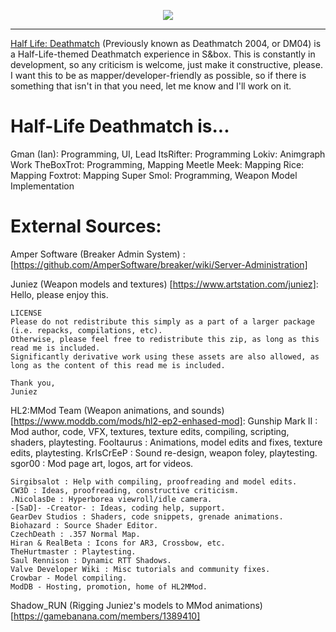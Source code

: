 <p align="center">
	<img src="https://static.wixstatic.com/media/aa7e94_2a81b4fbb2e04c66b2554092440491ba~mv2.png/v1/fill/w_600,h_90,al_c,q_85,usm_0.66_1.00_0.01,enc_auto/hldm-logo.png">
</p>
<hr>

[Half Life: Deathmatch](https://asset.party/gman/dm04) (Previously known as Deathmatch 2004, or DM04) is a Half-Life-themed Deathmatch experience in S&box. 
This is constantly in development, so any criticism is welcome, just make it constructive, please. 
I want this to be as mapper/developer-friendly as possible, so if there is something that isn't in that you need, let me know and I'll work on it.

# Half-Life Deathmatch is...

Gman (Ian): Programming, UI, Lead
ItsRifter: Programming
Lokiv: Animgraph Work
TheBoxTrot: Programming, Mapping
Meetle Meek: Mapping
Rice: Mapping
Foxtrot: Mapping
Super Smol: Programming, Weapon Model Implementation

# External Sources:
Amper Software (Breaker Admin System) : [https://github.com/AmperSoftware/breaker/wiki/Server-Administration]

Juniez (Weapon models and textures) [https://www.artstation.com/juniez]:
	Hello, please enjoy this.

	LICENSE
	Please do not redistribute this simply as a part of a larger package (i.e. repacks, compilations, etc).
	Otherwise, please feel free to redistribute this zip, as long as this read me is included.
	Significantly derivative work using these assets are also allowed, as long as the content of this read me is included.

	Thank you,
	Juniez

HL2:MMod Team (Weapon animations, and sounds) [https://www.moddb.com/mods/hl2-ep2-enhased-mod]:
	Gunship Mark II : Mod author, code, VFX, textures, texture edits, compiling, scripting, shaders, playtesting.
	Fooltaurus : Animations, model edits and fixes, texture edits, playtesting.
	KrIsCrEeP : Sound re-design, weapon foley, playtesting.
	sgor00 : Mod page art, logos, art for videos.

	Sirgibsalot : Help with compiling, proofreading and model edits.
	CW3D : Ideas, proofreading, constructive criticism.
	.NicolasDe : Hyperborea viewroll/idle camera.
	-[SaD]- -Creator- : Ideas, coding help, support.
	GearDev Studios : Shaders, code snippets, grenade animations.
	Biohazard : Source Shader Editor.
	CzechDeath : .357 Normal Map.
	Hiran & RealBeta : Icons for AR3, Crossbow, etc.
	TheHurtmaster : Playtesting.
	Saul Rennison : Dynamic RTT Shadows.
	Valve Developer Wiki : Misc tutorials and community fixes.
	Crowbar - Model compiling.
	ModDB - Hosting, promotion, home of HL2MMod.

Shadow_RUN (Rigging Juniez's models to MMod animations) [https://gamebanana.com/members/1389410]

